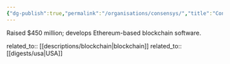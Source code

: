 ```yaml
---
{"dg-publish":true,"permalink":"/organisations/consensys/","title":"Consensys"}
---
```



Raised $450 million; develops Ethereum-based blockchain software.

related_to:: [[descriptions/blockchain\|blockchain]]
related_to:: [[digests/usa\|USA]]
